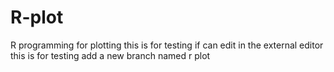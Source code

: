 # R-plot
 R programming for plotting
 this is for testing if can edit in the external editor
 this is for testing add a new branch named r plot